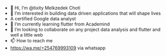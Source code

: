 - 👋 Hi, I’m @tixity Melkzedek Choti
- 👀 I’m interested in building data driven applications that will shape lives
- A certified Google data analyst
- 🌱 I’m currently learning flutter from Academind 
- 💞️ I’m looking to collaborate on any project data analysis and flutter and well a little web
- 📫 How to reach me 
-  https://wa.me/+254769993109 via whatsapp

<!---
tixity/tixity is a ✨ special ✨ repository because its `README.md` (this file) appears on your GitHub profile.
You can click the Preview link to take a look at your changes.
--->
